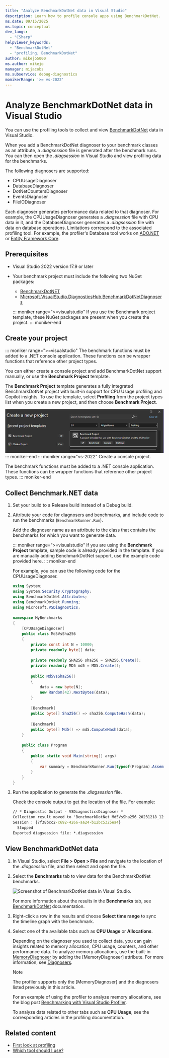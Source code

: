 ```yaml
---
title: "Analyze BenchmarkDotNet data in Visual Studio"
description: Learn how to profile console apps using BenchmarkDotNet.
ms.date: 09/15/2025
ms.topic: conceptual
dev_langs:
  - "CSharp"
helpviewer_keywords:
  - "BenchmarkDotNet"
  - "profiling, BenchmarkDotNet"
author: mikejo5000
ms.author: mikejo
manager: mijacobs
ms.subservice: debug-diagnostics
monikerRange: '>= vs-2022'
---
```


# Analyze BenchmarkDotNet data in Visual Studio

You can use the profiling tools to collect and view [BenchmarkDotNet](https://benchmarkdotnet.org/articles/overview.html) data in Visual Studio.

When you add a BenchmarkDotNet diagnoser to your benchmark classes as an attribute, a *.diagsession* file is generated after the benchmark runs. You can then open the *.diagsession* in Visual Studio and view profiling data for the benchmarks. 

The following diagnosers are supported:

- CPUUsageDiagnoser
- DatabaseDiagnoser
- DotNetCountersDiagnoser
- EventsDiagnoser
- FileIODiagnoser

Each diagnoser generates performance data related to that diagnoser. For example, the CPUUsageDiagnoser generates a *.diagsession* file with CPU data in it, and the DatabaseDiagnoser generates a *.diagsession* file with data on database operations. Limitations correspond to the associated profiling tool. For example, the profiler's Database tool works on [ADO.NET](/dotnet/framework/data/adonet/ado-net-overview) or [Entity Framework Core](/ef/core/).

## Prerequisites

- Visual Studio 2022 version 17.9 or later

- Your benchmark project must include the following two NuGet packages:

  - [BenchmarkDotNET](https://www.nuget.org/packages/BenchmarkDotNet/)
  - [Microsoft.VisualStudio.DiagnosticsHub.BenchmarkDotNetDiagnosers](https://www.nuget.org/packages/Microsoft.VisualStudio.DiagnosticsHub.BenchmarkDotNetDiagnosers)

  ::: moniker range=">=visualstudio"
  If you use the Benchmark project template, these NuGet packages are present when you create the project.
  ::: moniker-end

## Create your project

::: moniker range=">=visualstudio"
The benchmark functions must be added to a .NET console application. These functions can be wrapper functions that reference other project types.

You can either create a console project and add BenchmarkDotNet support manually, or use the **Benchmark Project** template.

The **Benchmark Project** template generates a fully integrated BenchmarkDotNet project with built-in support for CPU Usage profiling and Copilot insights. To use the template, select **Profiling** from the project types list when you create a new project, and then choose **Benchmark Project**.

![Screenshot of BenchmarkDotNet template in Visual Studio.](../profiling/media/visualstudio/benchmark-dotnet-template.png) 
::: moniker-end
::: moniker range="vs-2022"
Create a console project.

The benchmark functions must be added to a .NET console application. These functions can be wrapper functions that reference other project types. 
::: moniker-end

## Collect Benchmark.NET data

1. Set your build to a Release build instead of a Debug build.

1. Attribute your code for diagnosers and benchmarks, and include code to run the benchmarks (`BenchmarkRunner.Run`).

   Add the diagnoser name as an attribute to the class that contains the benchmarks for which you want to generate data.

   ::: moniker range=">=visualstudio"
   If you are using the **Benchmark Project** template, sample code is already provided in the template. If you are manually adding BenchmarkDotNet support, use the example code provided here.
   ::: moniker-end

   For example, you can use the following code for the CPUUsageDiagnoser.

    ```csharp
    using System;
    using System.Security.Cryptography;
    using BenchmarkDotNet.Attributes;
    using BenchmarkDotNet.Running;
    using Microsoft.VSDiagnostics;
    
    namespace MyBenchmarks
    {
        [CPUUsageDiagnoser]
        public class Md5VsSha256
        {
            private const int N = 10000;
            private readonly byte[] data;
    
            private readonly SHA256 sha256 = SHA256.Create();
            private readonly MD5 md5 = MD5.Create();
    
            public Md5VsSha256()
            {
                data = new byte[N];
                new Random(42).NextBytes(data);
            }
    
            [Benchmark]
            public byte[] Sha256() => sha256.ComputeHash(data);
    
            [Benchmark]
            public byte[] Md5() => md5.ComputeHash(data);
        }
    
        public class Program
        {
            public static void Main(string[] args)
            {
                var summary = BenchmarkRunner.Run(typeof(Program).Assembly);
            }
        }
    }
    ```
   
1. Run the application to generate the *.diagsession* file.

   Check the console output to get the location of the file. For example:  

   ```cmd
   // * Diagnostic Output - VSDiagnosticsDiagnoser * 
   Collection result moved to 'BenchmarkDotNet_Md5VsSha256_20231218_123326.diagsession'.
   Session : {7f38bcc2-c692-4266-aa24-b12bc5325ea4}
     Stopped
   Exported diagsession file: *.diagsession
   ```
   
## View BenchmarkDotNet data

1. In Visual Studio, select **File > Open > File** and navigate to the location of the *.diagsession* file, and then select and open the file.

1. Select the **Benchmarks** tab to view data for the BenchmarkDotNet benchmarks.

   ![Screenshot of BenchmarkDotNet data in Visual Studio.](../profiling/media/vs-2022/benchmark-dotnet-diagsession.png)

   For more information about the results in the **Benchmarks** tab, see [BenchmarkDotNet](https://benchmarkdotnet.org/articles/overview.html) documentation.

1. Right-click a row in the results and choose **Select time range** to sync the timeline graph with the benchmark.

1. Select one of the available tabs such as **CPU Usage** or **Allocations**.

   Depending on the diagnoser you used to collect data, you can gain insights related to memory allocation, CPU usage, counters, and other performance data. To analyze memory allocations, use the built-in [MemoryDiagnoser](https://benchmarkdotnet.org/articles/overview.html#diagnostics) by adding the \[MemoryDiagnoser\] attribute. For more information, see [Diagnosers](https://benchmarkdotnet.org/articles/configs/diagnosers.html).

   > [!NOTE]
   > The profiler supports only the \[MemoryDiagnoser\] and the diagnosers listed previously in this article.

   For an example of using the profiler to analyze memory allocations, see the blog post [Benchmarking with Visual Studio Profiler](https://devblogs.microsoft.com/visualstudio/benchmarking-with-visual-studio-profiler/).

   To analyze data related to other tabs such as **CPU Usage**, see the corresponding articles in the profiling documentation.

## Related content

- [First look at profiling](../profiling/choose-performance-tool.md)
- [Which tool should I use?](../profiling/choose-performance-tool.md)
